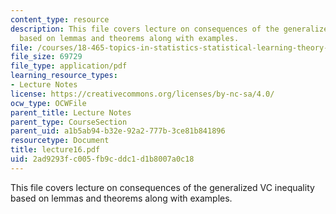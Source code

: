 ```yaml
---
content_type: resource
description: This file covers lecture on consequences of the generalized VC inequality
  based on lemmas and theorems along with examples.
file: /courses/18-465-topics-in-statistics-statistical-learning-theory-spring-2007/2ad9293fc005fb9cddc1d1b8007a0c18_lecture16.pdf
file_size: 69729
file_type: application/pdf
learning_resource_types:
- Lecture Notes
license: https://creativecommons.org/licenses/by-nc-sa/4.0/
ocw_type: OCWFile
parent_title: Lecture Notes
parent_type: CourseSection
parent_uid: a1b5ab94-b32e-92a2-777b-3ce81b841896
resourcetype: Document
title: lecture16.pdf
uid: 2ad9293f-c005-fb9c-ddc1-d1b8007a0c18
---
```

This file covers lecture on consequences of the generalized VC inequality based on lemmas and theorems along with examples.